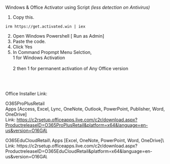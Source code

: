 Windows &amp; Office Activator using Script
<i>(less detection on Antivirus)</i>

1.  Copy this.
```
irm https://get.activated.win | iex
```
2. Open Windows Powershell [ Run as Admin]
3. Paste the code.
4. Click Yes
5. In Command Propmpt Menu Selction,
   <br>1 for Windows Activation</br>
   <br>2 then 1 for permanent activation of Any Office version</br>


<br/>
<br/>

Office Installer Link:

O365ProPlusRetail\
Apps [Access, Excel, Lync, OneNote, Outlook, PowerPoint, Publisher, Word, OneDrive]\
Link: https://c2rsetup.officeapps.live.com/c2r/download.aspx?ProductreleaseID=O365ProPlusRetail&platform=x64&language=en-us&version=O16GA\

<p/>
<p/>
O365EduCloudRetail\
Apps [Excel, OneNote, PowerPoint, Word, OneDrive]\
Link: https://c2rsetup.officeapps.live.com/c2r/download.aspx?ProductreleaseID=O365EduCloudRetail&platform=x64&language=en-us&version=O16GA\

